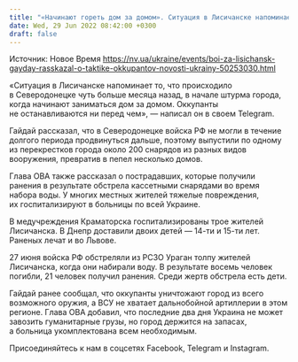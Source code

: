 ```yaml
---
title: "«Начинают гореть дом за домом». Ситуация в Лисичанске напоминает происходящее в Северодонецке в начале штурма — Гайдай"
date: Wed, 29 Jun 2022 08:42:00 +0300
draft: false
---
```

Источник: Новое Время https://nv.ua/ukraine/events/boi-za-lisichansk-gayday-rasskazal-o-taktike-okkupantov-novosti-ukrainy-50253030.html


«Ситуация в Лисичанске напоминает то, что происходило в Северодонецке чуть больше месяца назад, в начале штурма города, когда начинают заниматься дом за домом. Оккупанты не останавливаются ни перед чем», — написал он в своем Telegram.

Гайдай рассказал, что в Северодонецке войска РФ не могли в течение долгого периода продвинуться дальше, поэтому выпустили по одному из перекрестков города около 200 снарядов из разных видов вооружения, превратив в пепел несколько домов.

Глава ОВА также рассказал о пострадавших, которые получили ранения в результате обстрела кассетными снарядами во время набора воды. У многих местных жителей тяжелые повреждения, их госпитализируют в больницы по всей Украине.

В медучреждения Краматорска госпитализированы трое жителей Лисичанска. В Днепр доставили двоих детей — 14-ти и 15-ти лет. Раненых лечат и во Львове.

27 июня войска РФ обстреляли из РСЗО Ураган толпу жителей Лисичанска, когда они набирали воду. В результате восемь человек погибли, 21 человек получил ранения. Среди жертв обстрела есть дети.

Гайдай ранее сообщал, что оккупанты уничтожают город из всего возможного оружия, а ВСУ не хватает дальнобойной артиллерии в этом регионе. Глава ОВА добавил, что последние два дня Украина не может завозить гуманитарные грузы, но город держится на запасах, а больница укомплектована всем необходимым.

Присоединяйтесь к нам в соцсетях Facebook, Telegram и Instagram.
